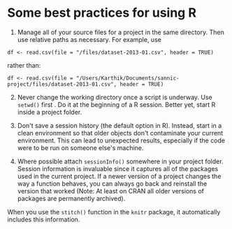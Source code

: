     
# Some best practices for using R

1. Manage all of your source files for a project in the same directory. Then use relative paths as necessary. For example, use

```
df <- read.csv(file = "/files/dataset-2013-01.csv", header = TRUE)
```

rather than:

```
df <- read.csv(file = "/Users/Karthik/Documents/sannic-project/files/dataset-2013-01.csv", header = TRUE)
```

2. Never change the working directory once a script is underway. Use `setwd()` first . Do it at the beginning of a R session. Better yet, start R inside a project folder.

3. Don't save a session history (the default option in R). Instead, start in a clean environment so that older objects don't contaminate your current environment. This can lead to unexpected results, especially if the code were to be run on someone else's machine.

4. Where possible attach `sessionInfo()` somewhere in your project folder. Session information is invaluable since it captures all of the packages used in the current project. If a newer version of a project changes the way a function behaves, you can always go back and reinstall the version that worked (Note: At least on CRAN all older versions of packages are permanently archived).

When you use the `stitch()` function in the `knitr` package, it automatically includes this information.



